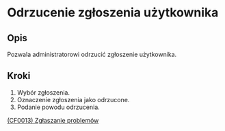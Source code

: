 # Odrzucenie zgłoszenia użytkownika

## Opis
Pozwala administratorowi odrzucić zgłoszenie użytkownika.

## Kroki
1. Wybór zgłoszenia.
2. Oznaczenie zgłoszenia jako odrzucone.
3. Podanie powodu odrzucenia.

[(CF0013) Zgłaszanie problemów](../../../3.wizja.systemu/3.3.cechy.funkcjonalne/CF00013.md)
